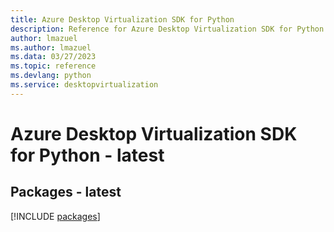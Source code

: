 ```yaml
---
title: Azure Desktop Virtualization SDK for Python
description: Reference for Azure Desktop Virtualization SDK for Python
author: lmazuel
ms.author: lmazuel
ms.data: 03/27/2023
ms.topic: reference
ms.devlang: python
ms.service: desktopvirtualization
---
```

# Azure Desktop Virtualization SDK for Python - latest
## Packages - latest
[!INCLUDE [packages](desktop-virtualization-index.md)]